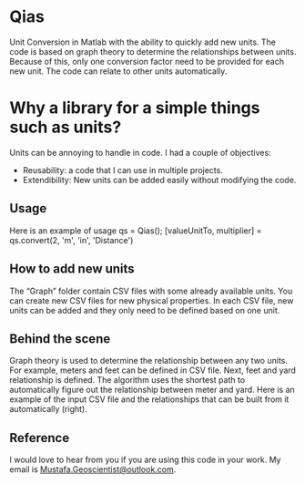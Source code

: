 # Qias
Unit Conversion in Matlab with the ability to quickly add new units. The code is based on graph theory to determine the relationships between units. Because of this, only one conversion factor need to be provided for each new unit. The code can relate to other units automatically.

# Why a library for a simple things such as units?
Units can be annoying to handle in code. I had a couple of objectives:
- Reusability: a code that I can use in multiple projects.
- Extendibility: New units can be added easily without modifying the code.

## Usage
Here is an example of usage
qs = Qias();
[valueUnitTo, multiplier] = qs.convert(2, 'm', 'in', 'Distance')

## How to add new units
The “Graph” folder contain CSV files with some already available units. You can create new CSV files for new physical properties. In each CSV file, new units can be added and they only need to be defined based on one unit.

## Behind the scene
Graph theory is used to determine the relationship between any two units. For example, meters and feet can be defined in CSV file. Next, feet and yard relationship is defined. The algorithm uses the shortest path to automatically figure out the relationship between meter and yard. Here is an example of the input CSV file and the relationships that can be built from it automatically (right).

## Reference
I would love to hear from you if you are using this code in your work. My email is Mustafa.Geoscientist@outlook.com.
